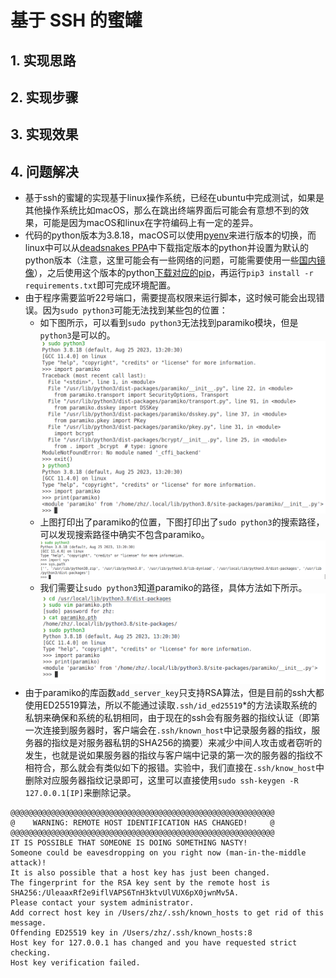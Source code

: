 # 基于 SSH 的蜜罐

## 1. 实现思路



## 2. 实现步骤



## 3. 实现效果



## 4. 问题解决

- 基于ssh的蜜罐的实现基于linux操作系统，已经在ubuntu中完成测试，如果是其他操作系统比如macOS，那么在跳出终端界面后可能会有意想不到的效果，可能是因为macOS和linux在字符编码上有一定的差异。
- 代码的python版本为3.8.18，macOS可以使用[pyenv](https://zhuanlan.zhihu.com/p/532840161#:~:text=%E5%9C%A8Mac%E4%B8%8A%E8%BF%9B%E8%A1%8CPython%E5%A4%9A%E7%89%88%E6%9C%AC%E5%88%87%E6%8D%A2%201%201%E3%80%81%E5%AE%89%E8%A3%85Homebrew%202,2%E3%80%81%E9%80%9A%E8%BF%87brew%E5%AE%89%E8%A3%85pyenv%203%203%E3%80%81%E4%BD%BF%E7%94%A8pyenv%E5%AE%89%E8%A3%85Python3%204%204%E3%80%81%E8%A7%A3%E5%86%B3Python%E7%94%A8pip%E5%91%BD%E4%BB%A4%E5%AE%89%E8%A3%85%E9%80%9F%E5%BA%A6%E6%85%A2%EF%BC%8C%E6%94%B9%E7%94%A8%E5%9B%BD%E5%86%85%E9%95%9C%E5%83%8F)来进行版本的切换，而linux中可以从[deadsnakes PPA](https://blog.csdn.net/qq_51116518/article/details/130184514)中下载指定版本的python并设置为默认的python版本（注意，这里可能会有一些网络的问题，可能需要使用一些[国内镜像](https://www.jianshu.com/p/3a030350d2cd)），之后使用这个版本的python[下载对应的pip](https://blog.csdn.net/bubudezhuren/article/details/130949037)，再运行`pip3 install -r requirements.txt`即可完成环境配置。
- 由于程序需要监听22号端口，需要提高权限来运行脚本，这时候可能会出现错误。因为`sudo python3`可能无法找到某些包的位置：
  - 如下图所示，可以看到`sudo python3`无法找到paramiko模块，但是`python3`是可以的。![image.png](./assets/1704452574710-69e5b982-77ff-44e9-877b-764037758add.png)
  - 上图打印出了paramiko的位置，下图打印出了`sudo python3`的搜索路径，可以发现搜索路径中确实不包含paramiko。![image.png](./assets/1704452618490-e572f83e-35b1-4a74-bdc6-36b51e96d4e7.png)
  - 我们需要让`sudo python3`知道paramiko的路径，具体方法如下所示。![image.png](./assets/1704452907891-65f08715-caf5-473b-b1e4-8ef2c7939ca6.png)
- 由于paramiko的库函数`add_server_key`只支持RSA算法，但是目前的ssh大都使用ED25519算法，所以不能通过读取`.ssh/id_ed25519`*的方法读取系统的私钥来确保和系统的私钥相同，由于现在的ssh会有服务器的指纹认证（即第一次连接到服务器时，客户端会在`.ssh/known_host`中记录服务器的指纹，服务器的指纹是对服务器私钥的SHA256的摘要）来减少中间人攻击或者窃听的发生，也就是说如果服务器的指纹与客户端中记录的第一次的服务器的指纹不相符合，那么就会有类似如下的报错。实验中，我们直接在`.ssh/know_host`中删除对应服务器指纹记录即可，这里可以直接使用`sudo ssh-keygen -R 127.0.0.1[IP]`来删除记录。
```
@@@@@@@@@@@@@@@@@@@@@@@@@@@@@@@@@@@@@@@@@@@@@@@@@@@@@@@@@@@
@    WARNING: REMOTE HOST IDENTIFICATION HAS CHANGED!     @
@@@@@@@@@@@@@@@@@@@@@@@@@@@@@@@@@@@@@@@@@@@@@@@@@@@@@@@@@@@
IT IS POSSIBLE THAT SOMEONE IS DOING SOMETHING NASTY!
Someone could be eavesdropping on you right now (man-in-the-middle attack)!
It is also possible that a host key has just been changed.
The fingerprint for the RSA key sent by the remote host is
SHA256:/UleaaxRf2e9iflVAPS6TnH3ktvUlVUX6pX0jwnMv5A.
Please contact your system administrator.
Add correct host key in /Users/zhz/.ssh/known_hosts to get rid of this message.
Offending ED25519 key in /Users/zhz/.ssh/known_hosts:8
Host key for 127.0.0.1 has changed and you have requested strict checking.
Host key verification failed.
```